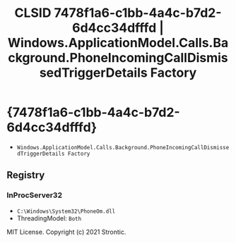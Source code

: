 ﻿---
title: "CLSID 7478f1a6-c1bb-4a4c-b7d2-6d4cc34dfffd | Windows.ApplicationModel.Calls.Background.PhoneIncomingCallDismissedTriggerDetails Factory"
excerpt: What is COM-Object CLSID 7478f1a6-c1bb-4a4c-b7d2-6d4cc34dfffd?
---

# {7478f1a6-c1bb-4a4c-b7d2-6d4cc34dfffd}

* `Windows.ApplicationModel.Calls.Background.PhoneIncomingCallDismissedTriggerDetails Factory`

## Registry


### InProcServer32

* `C:\Windows\System32\PhoneOm.dll`
* ThreadingModel: `Both`

MIT License. Copyright (c) 2021 Strontic.


